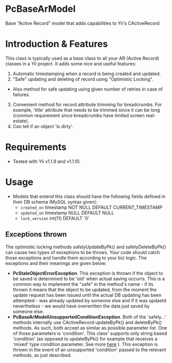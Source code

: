 PcBaseArModel
=============

Base "Active Record" model that adds capabilities to Yii's CActiveRecord

# Introduction & Features

This class is typically used as a base class to all your AR (Active Record) classes in a Yii project. It adds some nice and useful features:

1. Automatic timestamping when a record is being created and updated.
2. "Safe" updating and deleting of record using "Optimistic Locking".
  * Also method for safe updating using given number of retries in case of failures.
3. Convenient method for record attribute trimming for breadcrumbs. For example, 'title' attribute that needs to be trimmed since it can be long (common requirement since breadcrumbs have limited screen real-estate).
4. Can tell if an object 'is dirty'.

# Requirements

* Tested with Yii v1.1.9 and v1.1.10.

# Usage

* Models that extend this class should have the following fields defined in their DB schema (MySQL syntax given):
  * `created_on` timestamp NOT NULL DEFAULT CURRENT_TIMESTAMP
  * `updated_on` timestamp NULL DEFAULT NULL
  * `lock_version` int(11) DEFAULT '0'

## Exceptions thrown

The optimistic locking methods safelyUpdateByPk() and safelyDeleteByPk() can cause two types of exceptions to be throws. Your code should catch those exceptions and handle them according to your biz logic. The exceptions and their meanings are given below:
* **PcStaleObjectErrorException**. This exception is thrown if the object to be saved is determined to be 'old' when actual saving occurrs. This is a common way to implement the "safe" in the method's name - if its thrown it means that the object to be updated, from the moment the update request has been issued until the actual DB updating has been attempted - was already updated by someone else and if it was updaetd nevertheless - we would have overwritten the data just saved by someone else.
* **PcBaseArModelUnsupportedConditionException**. Both of the 'safely...' methods internally use CActiveRecord updateByPk() and deleteByPk() methods. As such, both accept as similar as possible parameter list. One of those parameters is 'condition'. This class' supports only string based 'condition' (as opposed to updateByPk() for example that receives a 'mixed' type condition parameter. See more [here](http://www.yiiframework.com/doc/api/1.1/CActiveRecord#updateByPk-detail) ). This exception is thrown in the event of an unsupported 'condition' passed to the relevant methods, as just described.